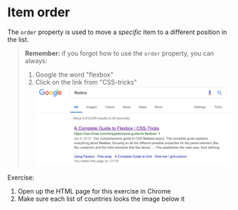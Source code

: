 # Item order

The `order` property is used to move a *specific* item to a different position in the list.

> **Remember:** if you forgot how to use the `order` property, you can always:
> 1. Google the word "flexbox"
> 2. Click on the link from "CSS-tricks"
> ![Screenshot of how to google flexbox](/images/13-googling-flexbox.png)

Exercise:

1. Open up the HTML page for this exercise in Chrome
2. Make sure each list of countries looks the image below it